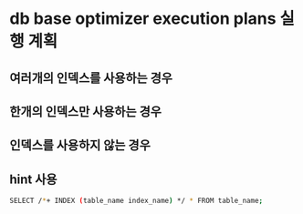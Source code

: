 # db base optimizer execution plans 실행 계획

## 여러개의 인덱스를 사용하는 경우

## 한개의 인덱스만 사용하는 경우

## 인덱스를 사용하지 않는 경우

## hint 사용

```sh
SELECT /*+ INDEX (table_name index_name) */ * FROM table_name;
```
